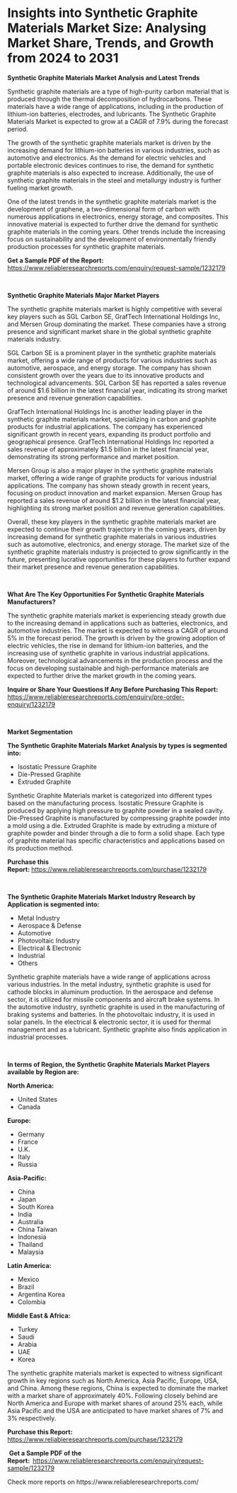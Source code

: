 <p><h1>Insights into Synthetic Graphite Materials Market Size: Analysing Market Share, Trends, and Growth from 2024 to 2031</h1></p><p><strong>Synthetic Graphite Materials Market Analysis and Latest Trends</strong></p>
<p><p>Synthetic graphite materials are a type of high-purity carbon material that is produced through the thermal decomposition of hydrocarbons. These materials have a wide range of applications, including in the production of lithium-ion batteries, electrodes, and lubricants. The Synthetic Graphite Materials Market is expected to grow at a CAGR of 7.9% during the forecast period.</p><p>The growth of the synthetic graphite materials market is driven by the increasing demand for lithium-ion batteries in various industries, such as automotive and electronics. As the demand for electric vehicles and portable electronic devices continues to rise, the demand for synthetic graphite materials is also expected to increase. Additionally, the use of synthetic graphite materials in the steel and metallurgy industry is further fueling market growth.</p><p>One of the latest trends in the synthetic graphite materials market is the development of graphene, a two-dimensional form of carbon with numerous applications in electronics, energy storage, and composites. This innovative material is expected to further drive the demand for synthetic graphite materials in the coming years. Other trends include the increasing focus on sustainability and the development of environmentally friendly production processes for synthetic graphite materials.</p></p>
<p><strong>Get a Sample PDF of the Report:&nbsp;</strong> <a href="https://www.reliableresearchreports.com/enquiry/request-sample/1232179">https://www.reliableresearchreports.com/enquiry/request-sample/1232179</a></p>
<p>&nbsp;</p>
<p><strong>Synthetic Graphite Materials Major Market Players</strong></p>
<p><p>The synthetic graphite materials market is highly competitive with several key players such as SGL Carbon SE, GrafTech International Holdings Inc, and Mersen Group dominating the market. These companies have a strong presence and significant market share in the global synthetic graphite materials industry. </p><p>SGL Carbon SE is a prominent player in the synthetic graphite materials market, offering a wide range of products for various industries such as automotive, aerospace, and energy storage. The company has shown consistent growth over the years due to its innovative products and technological advancements. SGL Carbon SE has reported a sales revenue of around $1.6 billion in the latest financial year, indicating its strong market presence and revenue generation capabilities.</p><p>GrafTech International Holdings Inc is another leading player in the synthetic graphite materials market, specializing in carbon and graphite products for industrial applications. The company has experienced significant growth in recent years, expanding its product portfolio and geographical presence. GrafTech International Holdings Inc reported a sales revenue of approximately $1.5 billion in the latest financial year, demonstrating its strong performance and market position.</p><p>Mersen Group is also a major player in the synthetic graphite materials market, offering a wide range of graphite products for various industrial applications. The company has shown steady growth in recent years, focusing on product innovation and market expansion. Mersen Group has reported a sales revenue of around $1.2 billion in the latest financial year, highlighting its strong market position and revenue generation capabilities.</p><p>Overall, these key players in the synthetic graphite materials market are expected to continue their growth trajectory in the coming years, driven by increasing demand for synthetic graphite materials in various industries such as automotive, electronics, and energy storage. The market size of the synthetic graphite materials industry is projected to grow significantly in the future, presenting lucrative opportunities for these players to further expand their market presence and revenue generation capabilities.</p></p>
<p>&nbsp;</p>
<p><strong>What Are The Key Opportunities For Synthetic Graphite Materials Manufacturers?</strong></p>
<p><p>The synthetic graphite materials market is experiencing steady growth due to the increasing demand in applications such as batteries, electronics, and automotive industries. The market is expected to witness a CAGR of around 5% in the forecast period. The growth is driven by the growing adoption of electric vehicles, the rise in demand for lithium-ion batteries, and the increasing use of synthetic graphite in various industrial applications. Moreover, technological advancements in the production process and the focus on developing sustainable and high-performance materials are expected to further drive the market growth in the coming years.</p></p>
<p><strong>Inquire or Share Your Questions If Any Before Purchasing This Report:</strong> <a href="https://www.reliableresearchreports.com/enquiry/pre-order-enquiry/1232179">https://www.reliableresearchreports.com/enquiry/pre-order-enquiry/1232179</a></p>
<p>&nbsp;</p>
<p><strong>Market Segmentation</strong></p>
<p><strong>The Synthetic Graphite Materials Market Analysis by types is segmented into:</strong></p>
<p><ul><li>Isostatic Pressure Graphite</li><li>Die-Pressed Graphite</li><li>Extruded Graphite</li></ul></p>
<p><p>Synthetic Graphite Materials market is categorized into different types based on the manufacturing process. Isostatic Pressure Graphite is produced by applying high pressure to graphite powder in a sealed cavity. Die-Pressed Graphite is manufactured by compressing graphite powder into a mold using a die. Extruded Graphite is made by extruding a mixture of graphite powder and binder through a die to form a solid shape. Each type of graphite material has specific characteristics and applications based on its production method.</p></p>
<p><strong>Purchase this Report:&nbsp;</strong><a href="https://www.reliableresearchreports.com/purchase/1232179">https://www.reliableresearchreports.com/purchase/1232179</a></p>
<p>&nbsp;</p>
<p><strong>The Synthetic Graphite Materials Market Industry Research by Application is segmented into:</strong></p>
<p><ul><li>Metal Industry</li><li>Aerospace & Defense</li><li>Automotive</li><li>Photovoltaic Industry</li><li>Electrical & Electronic</li><li>Industrial</li><li>Others</li></ul></p>
<p><p>Synthetic graphite materials have a wide range of applications across various industries. In the metal industry, synthetic graphite is used for cathode blocks in aluminum production. In the aerospace and defense sector, it is utilized for missile components and aircraft brake systems. In the automotive industry, synthetic graphite is used in the manufacturing of braking systems and batteries. In the photovoltaic industry, it is used in solar panels. In the electrical & electronic sector, it is used for thermal management and as a lubricant. Synthetic graphite also finds application in industrial processes.</p></p>
<p>&nbsp;</p>
<p><strong>In terms of Region, the Synthetic Graphite Materials Market Players available by Region are:</strong></p>
<p>
    <p> <strong> North America: </strong>
        <ul>
            <li>United States</li>
            <li>Canada</li>
        </ul>
        </p> 
    <p> <strong> Europe: </strong>
        <ul>
            <li>Germany</li>
            <li>France</li>
            <li>U.K.</li>
            <li>Italy</li>
            <li>Russia</li>
        </ul>
        </p> 
    <p> <strong> Asia-Pacific: </strong>
        <ul>
            <li>China</li>
            <li>Japan</li>
            <li>South Korea</li>
            <li>India</li>
            <li>Australia</li>
            <li>China Taiwan</li>
            <li>Indonesia</li>
            <li>Thailand</li>
            <li>Malaysia</li>
        </ul>
        </p> 
    <p> <strong> Latin America: </strong>
        <ul>
            <li>Mexico</li>
            <li>Brazil</li>
            <li>Argentina Korea</li>
            <li>Colombia</li>
        </ul>
        </p> 
    <p> <strong> Middle East & Africa: </strong>
        <ul>
            <li>Turkey</li>
            <li>Saudi</li>
            <li>Arabia</li>
            <li>UAE</li>
            <li>Korea</li>
        </ul>
    </p>
    </p>
<p><p>The synthetic graphite materials market is expected to witness significant growth in key regions such as North America, Asia Pacific, Europe, USA, and China. Among these regions, China is expected to dominate the market with a market share of approximately 40%. Following closely behind are North America and Europe with market shares of around 25% each, while Asia Pacific and the USA are anticipated to have market shares of 7% and 3% respectively.</p></p>
<p><strong>Purchase this Report: </strong><a href="https://www.reliableresearchreports.com/purchase/1232179">https://www.reliableresearchreports.com/purchase/1232179</a></p>
<p>&nbsp;<strong>Get a Sample PDF of the Report:&nbsp;&nbsp;</strong><a href="https://www.reliableresearchreports.com/enquiry/request-sample/1232179">https://www.reliableresearchreports.com/enquiry/request-sample/1232179</a></p>
<p><strong></strong></p>
<p>Check more reports on https://www.reliableresearchreports.com/</p>